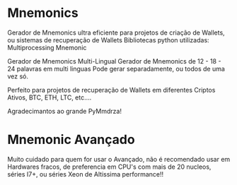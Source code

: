 # Mnemonics
Gerador de Mnemonics ultra eficiente para projetos de criação de Wallets, ou sistemas de recuperação de Wallets
Bibliotecas python utilizadas:
    Multiprocessing
    Mnemonic

Gerador de Mnemonics Multi-Lingual
  Gerador de Mnemonics de 12 - 18 - 24 palavras em multi linguas
  Pode gerar separadamente, ou todos de uma vez só.

Perfeito para projetos de recuperação de Wallets em diferentes Criptos Ativos, BTC, ETH, LTC, etc....

Agradecimantos ao grande PyMmdrza!

# Mnemonic Avançado
Muito cuidado para quem for usar o Avançado, não é recomendado usar em Hardwares fracos, de preferencia em CPU's com mais de 20 nucleos, séries I7+, ou séries Xeon de Altissima performance!!
